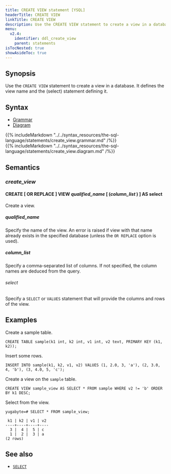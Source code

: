 ```yaml
---
title: CREATE VIEW statement [YSQL]
headerTitle: CREATE VIEW
linkTitle: CREATE VIEW
description: Use the CREATE VIEW statement to create a view in a database. 
menu:
  v2.4:
    identifier: ddl_create_view
    parent: statements
isTocNested: true
showAsideToc: true
---
```


## Synopsis

Use the `CREATE VIEW` statement to create a view in a database. It defines the view name and the (select) statement defining it.  

## Syntax

<ul class="nav nav-tabs nav-tabs-yb">
  <li >
    <a href="#grammar" class="nav-link active" id="grammar-tab" data-toggle="tab" role="tab" aria-controls="grammar" aria-selected="true">
      <i class="fas fa-file-alt" aria-hidden="true"></i>
      Grammar
    </a>
  </li>
  <li>
    <a href="#diagram" class="nav-link" id="diagram-tab" data-toggle="tab" role="tab" aria-controls="diagram" aria-selected="false">
      <i class="fas fa-project-diagram" aria-hidden="true"></i>
      Diagram
    </a>
  </li>
</ul>

<div class="tab-content">
  <div id="grammar" class="tab-pane fade show active" role="tabpanel" aria-labelledby="grammar-tab">
    {{% includeMarkdown "../../syntax_resources/the-sql-language/statements/create_view.grammar.md" /%}}
  </div>
  <div id="diagram" class="tab-pane fade" role="tabpanel" aria-labelledby="diagram-tab">
    {{% includeMarkdown "../../syntax_resources/the-sql-language/statements/create_view.diagram.md" /%}}
  </div>
</div>

## Semantics

### *create_view*

#### CREATE [ OR REPLACE ] VIEW *qualified_name* [ (*column_list* ) ] AS select

Create a view.

##### *qualified_name*

Specify the name of the view. An error is raised if view with that name already exists in the specified database (unless the `OR REPLACE` option is used).

##### *column_list*

Specify a comma-separated list of columns. If not specified, the column names are deduced from the query.

###### *select*

Specify a `SELECT` or `VALUES` statement that will provide the columns and rows of the view.

## Examples

Create a sample table.

```plpgsql
CREATE TABLE sample(k1 int, k2 int, v1 int, v2 text, PRIMARY KEY (k1, k2));
```

Insert some rows.

```plpgsql
INSERT INTO sample(k1, k2, v1, v2) VALUES (1, 2.0, 3, 'a'), (2, 3.0, 4, 'b'), (3, 4.0, 5, 'c');
```

Create a view on the `sample` table.

```plpgsql
CREATE VIEW sample_view AS SELECT * FROM sample WHERE v2 != 'b' ORDER BY k1 DESC;
```

Select from the view.

```plpgsql
yugabyte=# SELECT * FROM sample_view;
```

```
 k1 | k2 | v1 | v2
----+----+----+----
  3 |  4 |  5 | c
  1 |  2 |  3 | a
(2 rows)
```

## See also

- [`SELECT`](../dml_select)
